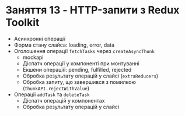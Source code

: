 # Заняття 13 - HTTP-запити з Redux Toolkit

- Асинхронні операції
- Форма стану слайса: loading, error, data
- Оголошення операції `fetchTasks` через `createAsyncThunk`
  - mockapi
  - Діспатч операції у компоненті при монтуванні
  - Екшени операціії: pending, fulfilled, rejected
  - Обробка результату операцій у слайсі (`extraReducers`)
  - Обробка запиту, що завершився з помилкою (`thunkAPI.rejectWithValue`)
- Операціі `addTask` та `deleteTask`
  - Діспатч операцій у компонентах
  - Обробка результату операцій у слайсі
